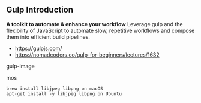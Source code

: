 ## Gulp Introduction
**A toolkit to automate & enhance your workflow**
Leverage gulp and the flexibility of JavaScript to automate slow, repetitive workflows and compose them into efficient build pipelines.

- https://gulpjs.com/
- https://nomadcoders.co/gulp-for-beginners/lectures/1632

gulp-image

mos 
```
brew install libjpeg libpng on macOS
apt-get install -y libjpeg libpng on Ubuntu
```